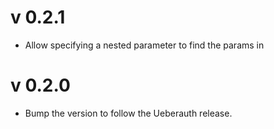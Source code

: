 # v 0.2.1

* Allow specifying a nested parameter to find the params in

# v 0.2.0

* Bump the version to follow the Ueberauth release.
